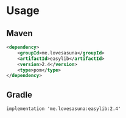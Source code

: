 # Usage

## Maven

```xml
<dependency>
	<groupId>me.lovesasuna</groupId>
	<artifactId>easylib</artifactId>
	<version>2.4</version>
	<type>pom</type>
</dependency>
```

## Gradle

```
implementation 'me.lovesasuna:easylib:2.4'
```

